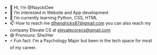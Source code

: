 - 👋 Hi, I’m @NayckiDee
- 👀 I’m interested in Website and App development
- 🌱 I’m currently learning Python, CSS, HTML
- 📫 How to reach me dlhendricks87@gmail.com you can also reach my company Elevate CS at elevatecorecs@gmail.com
- 😄 Pronouns: She/Her
- ⚡ Fun fact: I'm a Psychology Major but been in the tech space for most of my career.

<!---
NayckiDee/NayckiDee is a ✨ special ✨ repository because its `README.md` (this file) appears on your GitHub profile.
You can click the Preview link to take a look at your changes.
--->
